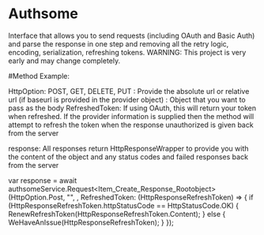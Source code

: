 # Authsome
Interface that allows you to send requests (including OAuth and Basic Auth) and parse the response in one step and removing all the retry logic, encoding, serialization, refreshing tokens. WARNING: This project is very early and may change completely.


#Method Example:

HttpOption: POST, GET, DELETE, PUT
<URL>: Provide the absolute url or relative url (if baseurl is provided in the provider object)
<MYOBJECT>: Object that you want to pass as the body
RefreshedToken: If using OAuth, this will return your token when refreshed. If the provider information is supplied then the method will attempt to refresh the token when the response unauthorized is given back from the server

response: All responses return HttpResponseWrapper<your-return-object> to provide you with the content of the object and any status codes and failed responses back from the server


var response = await authsomeService.Request<Item_Create_Response_Rootobject>(HttpOption.Post, "<URL>", <MYOBJECT>, RefreshedToken: (HttpResponseRefreshToken) =>
    {
        if (HttpResponseRefreshToken.httpStatusCode == HttpStatusCode.OK)
        {
            RenewRefreshToken(HttpResponseRefreshToken.Content);
        }
        else
        {
            WeHaveAnIssue(HttpResponseRefreshToken);
        }
    });
